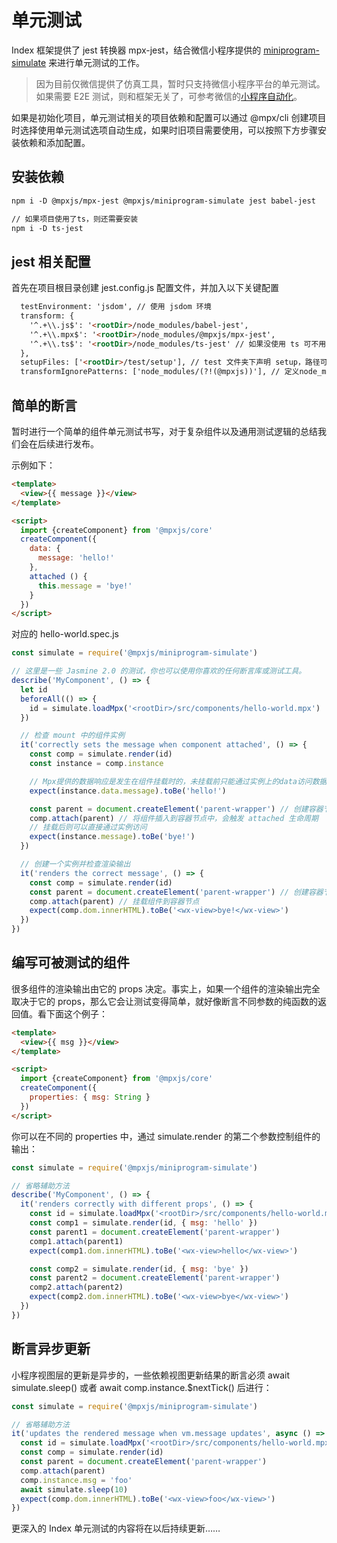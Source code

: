 # 单元测试

Index 框架提供了 jest 转换器 mpx-jest，结合微信小程序提供的 [miniprogram-simulate](https://github.com/wechat-miniprogram/miniprogram-simulate) 来进行单元测试的工作。

> 因为目前仅微信提供了仿真工具，暂时只支持微信小程序平台的单元测试。如果需要 E2E 测试，则和框架无关了，可参考微信的[小程序自动化](https://developers.weixin.qq.com/miniprogram/dev/devtools/auto/)。

如果是初始化项目，单元测试相关的项目依赖和配置可以通过 @mpx/cli 创建项目时选择使用单元测试选项自动生成，如果时旧项目需要使用，可以按照下方步骤安装依赖和添加配置。

## 安装依赖
```html
npm i -D @mpxjs/mpx-jest @mpxjs/miniprogram-simulate jest babel-jest

// 如果项目使用了ts，则还需要安装
npm i -D ts-jest
```
## jest 相关配置
首先在项目根目录创建 jest.config.js 配置文件，并加入以下关键配置

```html
  testEnvironment: 'jsdom', // 使用 jsdom 环境
  transform: {
    '^.+\\.js$': '<rootDir>/node_modules/babel-jest',
    '^.+\\.mpx$': '<rootDir>/node_modules/@mpxjs/mpx-jest',
    '^.+\\.ts$': '<rootDir>/node_modules/ts-jest' // 如果没使用 ts 可不用添加
  },
  setupFiles: ['<rootDir>/test/setup'], // test 文件夹下声明 setup，路径可以随意定义，可以为每一个单测添加相应的配置
  transformIgnorePatterns: ['node_modules/(?!(@mpxjs))'], // 定义node_modules 中需要进行 transform 的内容

```


## 简单的断言

暂时进行一个简单的组件单元测试书写，对于复杂组件以及通用测试逻辑的总结我们会在后续进行发布。

示例如下：
```html
<template>
  <view>{{ message }}</view>
</template>

<script>
  import {createComponent} from '@mpxjs/core'
  createComponent({
    data: {
      message: 'hello!'
    },
    attached () {
      this.message = 'bye!'
    }
  })
</script>
```

对应的 hello-world.spec.js
```js
const simulate = require('@mpxjs/miniprogram-simulate')

// 这里是一些 Jasmine 2.0 的测试，你也可以使用你喜欢的任何断言库或测试工具。
describe('MyComponent', () => {
  let id
  beforeAll(() => {
    id = simulate.loadMpx('<rootDir>/src/components/hello-world.mpx')
  })

  // 检查 mount 中的组件实例
  it('correctly sets the message when component attached', () => {
    const comp = simulate.render(id)
    const instance = comp.instance

    // Mpx提供的数据响应是发生在组件挂载时的，未挂载前只能通过实例上的data访问数据
    expect(instance.data.message).toBe('hello!')

    const parent = document.createElement('parent-wrapper') // 创建容器节点
    comp.attach(parent) // 将组件插入到容器节点中，会触发 attached 生命周期
    // 挂载后则可以直接通过实例访问
    expect(instance.message).toBe('bye!')
  })

  // 创建一个实例并检查渲染输出
  it('renders the correct message', () => {
    const comp = simulate.render(id)
    const parent = document.createElement('parent-wrapper') // 创建容器节点
    comp.attach(parent) // 挂载组件到容器节点
    expect(comp.dom.innerHTML).toBe('<wx-view>bye!</wx-view>')
  })
})
```

## 编写可被测试的组件

很多组件的渲染输出由它的 props 决定。事实上，如果一个组件的渲染输出完全取决于它的 props，那么它会让测试变得简单，就好像断言不同参数的纯函数的返回值。看下面这个例子：

```html
<template>
  <view>{{ msg }}</view>
</template>

<script>
  import {createComponent} from '@mpxjs/core'
  createComponent({
    properties: { msg: String }
  })
</script>
```

你可以在不同的 properties 中，通过 simulate.render 的第二个参数控制组件的输出：

```js
const simulate = require('@mpxjs/miniprogram-simulate')

// 省略辅助方法
describe('MyComponent', () => {
  it('renders correctly with different props', () => {
    const id = simulate.loadMpx('<rootDir>/src/components/hello-world.mpx')
    const comp1 = simulate.render(id, { msg: 'hello' })
    const parent1 = document.createElement('parent-wrapper')
    comp1.attach(parent1)
    expect(comp1.dom.innerHTML).toBe('<wx-view>hello</wx-view>')

    const comp2 = simulate.render(id, { msg: 'bye' })
    const parent2 = document.createElement('parent-wrapper')
    comp2.attach(parent2)
    expect(comp2.dom.innerHTML).toBe('<wx-view>bye</wx-view>')
  })
})
```

## 断言异步更新

小程序视图层的更新是异步的，一些依赖视图更新结果的断言必须 await simulate.sleep() 或者 await comp.instance.$nextTick() 后进行：

```js
const simulate = require('@mpxjs/miniprogram-simulate')

// 省略辅助方法
it('updates the rendered message when vm.message updates', async () => {
  const id = simulate.loadMpx('<rootDir>/src/components/hello-world.mpx')
  const comp = simulate.render(id)
  const parent = document.createElement('parent-wrapper')
  comp.attach(parent)
  comp.instance.msg = 'foo'
  await simulate.sleep(10)
  expect(comp.dom.innerHTML).toBe('<wx-view>foo</wx-view>')
})
```

更深入的 Index 单元测试的内容将在以后持续更新……
